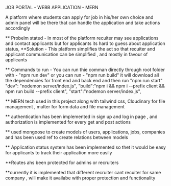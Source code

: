 JOB PORTAL - WEBB APPLICATION - MERN

A platform where students can apply for job in his/her own choice and admin panel will be there that can handle the application and take actions accordingly

** Probelm stated - In most of the platform recuiter may see applications and contact applicants but for applicants its hard to guess about application status,
**Solution - This platform simplifies the act so that recuiter and applicant communication can be simplified , and mostly in favour of applicants


** Commands to run - You can run thie comman directly through root folder with - "npm run dev"
or you can run - "npm run build" it will download all the dependencies for front end and back end and then run "npm run start"
   "dev": "nodemon server/index.js",
    "build":"npm i && npm i --prefix client && npm run build --prefix client",
    "start":"nodemon server/index.js",


** MERN tech used in this project along with tailwind css, Cloudinary for file management , multer for form data and file management 

** authentication has been implemented in sign up and log in page , and authorization is implemented for every get and post actions

** used mongoose to create models of users, applications, jobs, companies and has been used ref to create relations between models

** Application status system has been implemented so thet it would be easy for applicants to track their application more easily

**Routes ahs been protected for admins or recruiters  

**currently it is implemented that different recruiter cant recuiter for same company , will make it availabe with proper protection and functionality
